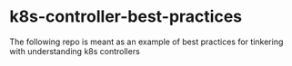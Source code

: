 # k8s-controller-best-practices
The following repo is meant as an example of best practices for tinkering with understanding k8s controllers
